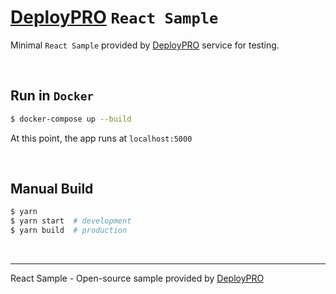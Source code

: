# [DeployPRO](https://deploypro.dev/) `React Sample` 

Minimal `React Sample` provided by [DeployPRO](https://deploypro.dev/) service for testing.

<br />

## Run in `Docker`

```bash
$ docker-compose up --build
```
At this point, the app runs at `localhost:5000`

<br />

## Manual Build

```bash
$ yarn 
$ yarn start  # development
$ yarn build  # production
```

<br />

---
React Sample - Open-source sample provided by [DeployPRO](https://deploypro.dev/)
